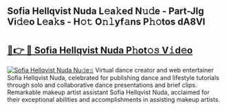 ## Sofia Hellqvist Nuda L𝚎a𝚔ed N𝚞𝚍e - Part-JIg Vi𝚍𝚎o L𝚎a𝚔s - H𝚘𝚝 O𝚗𝚕yf𝚊ns P𝚑𝚘tos dA8VI

# <h2><a href="http://kfcxhgx.oniu.top/?m=Sofia+Hellqvist+Nuda">🔗👉 🔴 Sofia Hellqvist Nuda P𝚑ot𝚘𝚜 V𝚒d𝚎o</a></h2>

[![Sofia Hellqvist Nuda Nu𝚍e𝚜](https://i.imgur.com/0qMVB7G.gif)](http://kfcxhgx.oniu.top/?m=Sofia+Hellqvist+Nuda)
Virtual dance creator and web entertainer Sofia Hellqvist Nuda, celebrated for publishing dance and lifestyle tutorials through solo and collaborative dance presentations and brief clips. Remarkable makeup artist assistant Sofia Hellqvist Nuda, acclaimed for their exceptional abilities and accomplishments in assisting makeup artists.  
